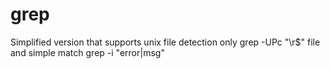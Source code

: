 # grep
Simplified version that supports unix file detection only
grep -UPc "\r$" file
and simple match
grep -i "error\|msg"
